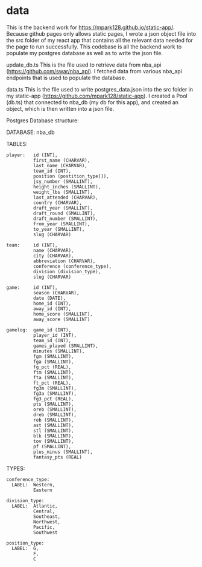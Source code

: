 # data

This is the backend work for https://mpark128.github.io/static-app/.
Because github pages only allows static pages, I wrote a json object file into the src folder of my react app that contains all the relevant data needed for the page to run successfully. 
This codebase is all the backend work to populate my postgres database as well as to write the json file. 

update_db.ts
  This is the file used to retrieve data from nba_api (https://github.com/swar/nba_api).
  I fetched data from various nba_api endpoints that is used to populate the database. 
  
data.ts
  This is the file used to write postgres_data.json into the src folder in my static-app (https://github.com/mpark128/static-app).
  I created a Pool (db.ts) that connected to nba_db (my db for this app), and created an object, which is then written into a json file. 

Postgres Database structure:    

  DATABASE:   nba_db

  TABLES:
  
    player:   id (INT),
              first_name (CHARVAR),
              last_name (CHARVAR),
              team_id (INT),
              position (postition_type[]),
              jsy_number (SMALLINT),
              height_inches (SMALLINT),
              weight_lbs (SMALLINT),
              last_attended (CHARVAR),
              country (CHARVAR),
              draft_year (SMALLINT),
              draft_round (SMALLINT),
              draft_number (SMALLINT),
              from_year (SMALLINT),
              to_year (SMALLINT),
              slug (CHARVAR)
    
    team:     id (INT),
              name (CHARVAR),
              city (CHARVAR),
              abbreviation (CHARVAR),
              conference (conference_type),
              division (division_type),
              slug (CHARVAR)
    
    game:     id (INT),
              season (CHARVAR),
              date (DATE),
              home_id (INT),
              away_id (INT),
              home_score (SMALLINT),
              away_score (SMALLINT)
   
    gamelog:  game_id (INT),
              player_id (INT),
              team_id (INT),
              games_played (SMALLINT), 
              minutes (SMALLINT),
              fgm (SMALLINT),
              fga (SMALLINT),
              fg_pct (REAL),
              ftm (SMALLINT),
              fta (SMALLINT),
              ft_pct (REAL),
              fg3m (SMALLINT),
              fg3a (SMALLINT), 
              fg3_pct (REAL),
              pts (SMALLINT), 
              oreb (SMALLINT), 
              dreb (SMALLINT), 
              reb (SMALLINT), 
              ast (SMALLINT), 
              stl (SMALLINT), 
              blk (SMALLINT), 
              tov (SMALLINT), 
              pf (SMALLINT), 
              plus_minus (SMALLINT), 
              fantasy_pts (REAL)
  
  TYPES:
 
    conference_type:
      LABEL:  Western,
              Eastern

    division_type:
      LABEL:  Atlantic, 
              Central, 
              Southeast, 
              Northwest, 
              Pacific, 
              Southwest

    position_type:
      LABEL:  G, 
              F,
              C
          

